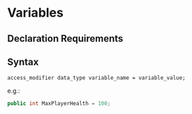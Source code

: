 # Variables

## Declaration Requirements

## Syntax

`access_modifier data_type variable_name = variable_value;`

e.g.:
``` cs
public int MaxPlayerHealth = 100;
```
